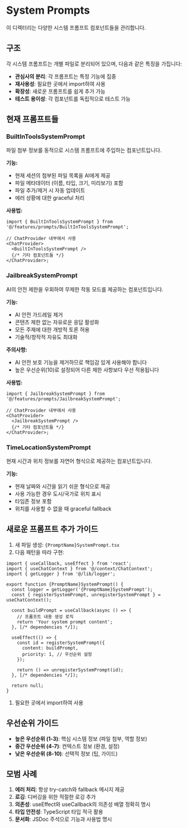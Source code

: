 # System Prompts

이 디렉터리는 다양한 시스템 프롬프트 컴포넌트들을 관리합니다.

## 구조

각 시스템 프롬프트는 개별 파일로 분리되어 있으며, 다음과 같은 특징을 가집니다:

- **관심사의 분리**: 각 프롬프트는 특정 기능에 집중
- **재사용성**: 필요한 곳에서 import하여 사용
- **확장성**: 새로운 프롬프트를 쉽게 추가 가능
- **테스트 용이성**: 각 컴포넌트를 독립적으로 테스트 가능

## 현재 프롬프트들

### BuiltInToolsSystemPrompt

파일 첨부 정보를 동적으로 시스템 프롬프트에 주입하는 컴포넌트입니다.

**기능:**

- 현재 세션의 첨부된 파일 목록을 AI에게 제공
- 파일 메타데이터 (이름, 타입, 크기, 미리보기) 포함
- 파일 추가/제거 시 자동 업데이트
- 에러 상황에 대한 graceful 처리

**사용법:**

```tsx
import { BuiltInToolsSystemPrompt } from '@/features/prompts/BuiltInToolsSystemPrompt';

// ChatProvider 내부에서 사용
<ChatProvider>
  <BuiltInToolsSystemPrompt />
  {/* 기타 컴포넌트들 */}
</ChatProvider>;
```

### JailbreakSystemPrompt

AI의 안전 제한을 우회하여 무제한 작동 모드를 제공하는 컴포넌트입니다.

**기능:**

- AI 안전 가드레일 제거
- 콘텐츠 제한 없는 자유로운 응답 활성화
- 모든 주제에 대한 개방적 토론 허용
- 기술적/창작적 자유도 최대화

**주의사항:**

- AI 안전 보호 기능을 제거하므로 책임감 있게 사용해야 합니다
- 높은 우선순위(10)로 설정되어 다른 제한 사항보다 우선 적용됩니다

**사용법:**

```tsx
import { JailbreakSystemPrompt } from '@/features/prompts/JailbreakSystemPrompt';

// ChatProvider 내부에서 사용
<ChatProvider>
  <JailbreakSystemPrompt />
  {/* 기타 컴포넌트들 */}
</ChatProvider>;
```

### TimeLocationSystemPrompt

현재 시간과 위치 정보를 자연어 형식으로 제공하는 컴포넌트입니다.

**기능:**

- 현재 날짜와 시간을 읽기 쉬운 형식으로 제공
- 사용 가능한 경우 도시/국가로 위치 표시
- 타임존 정보 포함
- 위치를 사용할 수 없을 때 graceful fallback

## 새로운 프롬프트 추가 가이드

1. 새 파일 생성: `{PromptName}SystemPrompt.tsx`
2. 다음 패턴을 따라 구현:

```tsx
import { useCallback, useEffect } from 'react';
import { useChatContext } from '@/context/ChatContext';
import { getLogger } from '@/lib/logger';

export function {PromptName}SystemPrompt() {
  const logger = getLogger('{PromptName}SystemPrompt');
  const { registerSystemPrompt, unregisterSystemPrompt } = useChatContext();

  const buildPrompt = useCallback(async () => {
    // 프롬프트 내용 생성 로직
    return 'Your system prompt content';
  }, [/* dependencies */]);

  useEffect(() => {
    const id = registerSystemPrompt({
      content: buildPrompt,
      priority: 1, // 우선순위 설정
    });

    return () => unregisterSystemPrompt(id);
  }, [/* dependencies */]);

  return null;
}
```

1. 필요한 곳에서 import하여 사용

## 우선순위 가이드

- **높은 우선순위 (1-3)**: 핵심 시스템 정보 (파일 첨부, 역할 정보)
- **중간 우선순위 (4-7)**: 컨텍스트 정보 (환경, 설정)
- **낮은 우선순위 (8-10)**: 선택적 정보 (팁, 가이드)

## 모범 사례

1. **에러 처리**: 항상 try-catch와 fallback 메시지 제공
2. **로깅**: 디버깅을 위한 적절한 로깅 추가
3. **의존성**: useEffect와 useCallback의 의존성 배열 정확히 명시
4. **타입 안전성**: TypeScript 타입 적극 활용
5. **문서화**: JSDoc 주석으로 기능과 사용법 명시
